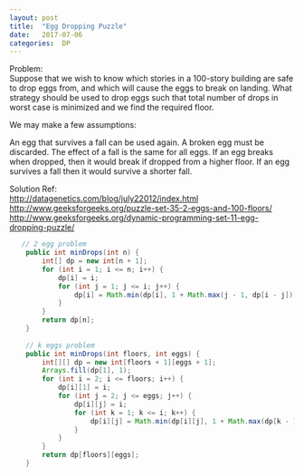 ```yaml
---
layout: post
title:  "Egg Dropping Puzzle"
date:   2017-07-06 
categories:  DP 
---
```


Problem:  
Suppose that we wish to know which stories in a 100-story building are safe to drop eggs from, and which will cause the eggs to break on landing. What strategy should be used to drop eggs such that total number of drops in worst case is minimized and we find the required floor.

We may make a few assumptions:

An egg that survives a fall can be used again.
A broken egg must be discarded.
The effect of a fall is the same for all eggs.
If an egg breaks when dropped, then it would break if dropped from a higher floor.
If an egg survives a fall then it would survive a shorter fall.

Solution Ref:  
http://datagenetics.com/blog/july22012/index.html  
http://www.geeksforgeeks.org/puzzle-set-35-2-eggs-and-100-floors/  
http://www.geeksforgeeks.org/dynamic-programming-set-11-egg-dropping-puzzle/  

```Java
   // 2 egg problem
	public int minDrops(int n) {
		int[] dp = new int[n + 1];
		for (int i = 1; i <= n; i++) {
			dp[i] = i;
			for (int j = 1; j <= i; j++) {
				dp[i] = Math.min(dp[i], 1 + Math.max(j - 1, dp[i - j]));
			}
		}
		return dp[n];
	}
	
	// k eggs problem
	public int minDrops(int floors, int eggs) {
		int[][] dp = new int[floors + 1][eggs + 1];
		Arrays.fill(dp[1], 1);
		for (int i = 2; i <= floors; i++) {
			dp[i][1] = i;
			for (int j = 2; j <= eggs; j++) {
				dp[i][j] = i;
				for (int k = 1; k <= i; k++) {
					dp[i][j] = Math.min(dp[i][j], 1 + Math.max(dp[k - 1][j - 1], dp[i - k][j]));
				}
			}
		}
		return dp[floors][eggs];
	}
```

